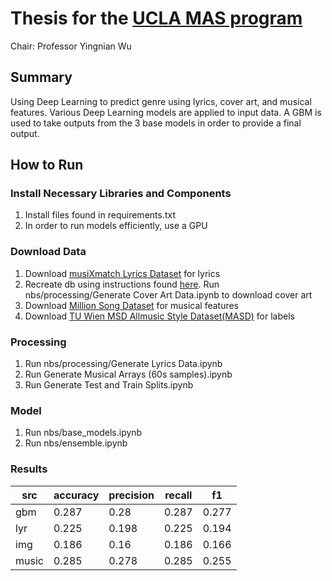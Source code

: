 # Thesis for the [UCLA MAS program](https://master.stat.ucla.edu/)

Chair: Professor Yingnian Wu

## Summary
Using Deep Learning to predict genre using lyrics, cover art, and musical features. Various Deep Learning models are applied to input data. A GBM is used to take outputs from the 3 base models in order to provide a final output.

## How to Run
### Install Necessary Libraries and Components
1. Install files found in requirements.txt
2. In order to run models efficiently, use a GPU

### Download Data
1. Download [musiXmatch Lyrics Dataset](http://millionsongdataset.com/musixmatch/#getting) for lyrics
2. Recreate db using instructions found [here](https://github.com/lalinsky/mbdata). Run nbs/processing/Generate Cover Art Data.ipynb to download cover art
3.  Download [Million Song Dataset](https://aws.amazon.com/datasets/million-song-dataset/) for musical features
4. Download [TU Wien MSD Allmusic Style Dataset(MASD)](http://www.ifs.tuwien.ac.at/mir/msd/download.html#groundtruth) for labels

### Processing
1. Run nbs/processing/Generate Lyrics Data.ipynb
2. Run Generate Musical Arrays (60s samples).ipynb
3. Run Generate Test and Train Splits.ipynb

### Model
1. Run nbs/base_models.ipynb
2. Run nbs/ensemble.ipynb

### Results
| src   | accuracy | precision | recall | f1    |
|-------|----------|-----------|--------|-------|
| gbm   | 0.287    | 0.28      | 0.287  | 0.277 |
| lyr   | 0.225    | 0.198     | 0.225  | 0.194 |
| img   | 0.186    | 0.16      | 0.186  | 0.166 |
| music | 0.285    | 0.278     | 0.285  | 0.255 |